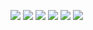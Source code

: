 ![](hitmap_LFL1_chile.png)
![](hitmap_LFL2_chile.png)
![](hitmap_MFL1_chile.png)
![](hitmap_MFL2_chile.png)
![](hitmap_HFL1_chile.png)
![](hitmap_HFL2_chile.png)
